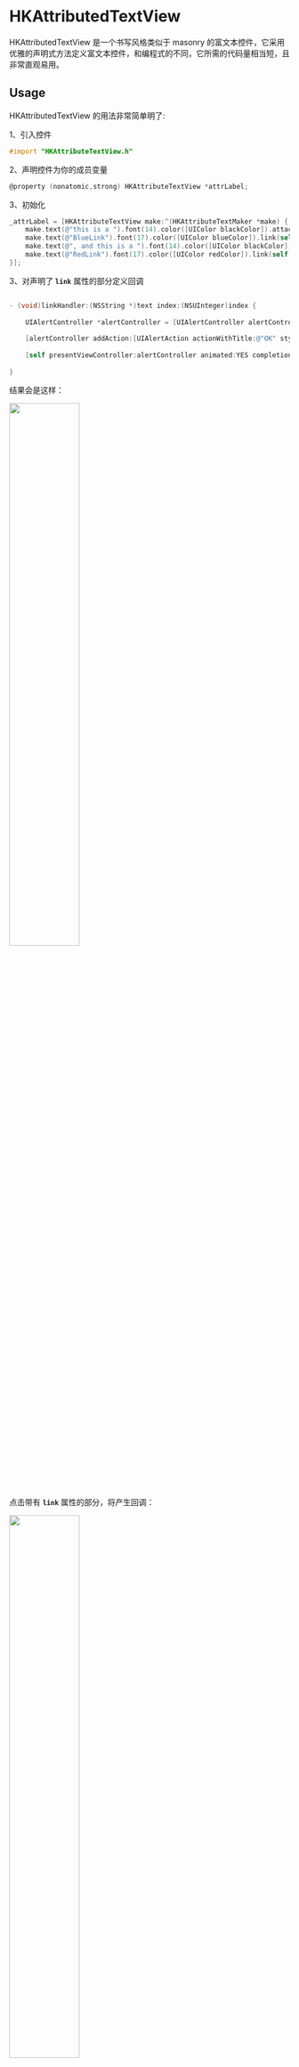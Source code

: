 # HKAttributedTextView

HKAttributedTextView 是一个书写风格类似于 masonry 的富文本控件，它采用优雅的声明式方法定义富文本控件，和编程式的不同，它所需的代码量相当短，且非常直观易用。

## Usage

HKAttributedTextView 的用法非常简单明了:

1、引入控件
```Objective-C
#import "HKAttributeTextView.h"
```

2、声明控件为你的成员变量

```Objective-C
@property (nonatomic,strong) HKAttributeTextView *attrLabel;
```

3、初始化
```Objective-C
_attrLabel = [HKAttributeTextView make:^(HKAttributeTextMaker *make) {
    make.text(@"this is a ").font(14).color([UIColor blackColor]).attach();
    make.text(@"BlueLink").font(17).color([UIColor blueColor]).link(self,@selector(linkHandler:index:)).attach();
    make.text(@", and this is a ").font(14).color([UIColor blackColor]).attach();
    make.text(@"RedLink").font(17).color([UIColor redColor]).link(self,@selector(linkHandler:index:)).attach();
}];

```

3、对声明了 **`link`** 属性的部分定义回调
```Objective-C

- (void)linkHandler:(NSString *)text index:(NSUInteger)index {
    
    UIAlertController *alertController = [UIAlertController alertControllerWithTitle:text message:nil preferredStyle:UIAlertControllerStyleAlert];
    
    [alertController addAction:[UIAlertAction actionWithTitle:@"OK" style:UIAlertActionStyleDefault handler:^(UIAlertAction * _Nonnull action) {}]];
    
    [self presentViewController:alertController animated:YES completion:nil];
    
}

```

结果会是这样：

<img src="https://github.com/hon-key/HKAttributedTextView/raw/master/Screenshots/1.png" width = "50%" />

点击带有 **`link`** 属性的部分，将产生回调：

<img src="https://github.com/hon-key/HKAttributedTextView/raw/master/Screenshots/2.png" width = "50%" />


## Documents

* ### [Text](#usage)

    - [**font**](#usage) **`通过大小声明字体，统一使用系统字体`**

    - [**fontName**](#usage) **`通过字体名以及大小声明字体`**

    - [**fontRes**](#usage) **`通过 UIFont 声明字体`**

    - [**fontStyle**](#usage) **`声明字体的风格，如 Bold、Light 等`**

    - [**bold**](#usage) **`声明字体为 Bold 风格，如果有的话`**

    - [**color**](#usage) **`声明文字的颜色`**

    - [**mark**](#usage) **`声明文字的底色，`**

    - [**hollow**](#usage) **`声明文字为镂空`**

    - [**link**](#usage) **`声明文字为链接文字`**

    - [**_**](#usage) **`声明文字带下划线`**

    - [**deprecated**](#usage) **`声明文字带删除线`**

    - [**skew**](#usage) **`声明文字为斜体`**

    - [**kern**](#usage) **`声明文字的紧凑程度`**

    - [**linefeed**](#usage) **`声明文字换行`**

## Installation

```
pod 'HKAttributedTextView'
```
最新 pod 版本：`1.1`

最低 iOS 版本： `8.0`

## License

HKAttributedTextView is released under the MIT license. See [LICENSE](https://github.com/hon-key/HKAttributedTextView/raw/master/LICENSE) for details.
